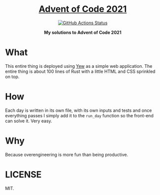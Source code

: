 <h1 align="center"><a href="https://aoc.eons.io/">Advent of Code 2021</a></h1>
<p align="center">
    <a href="https://github.com/sondr3/advent-2021/actions"><img alt="GitHub Actions Status" src="https://github.com/sondr3/advent-2021/workflows/pipeline/badge.svg" /></a>
</p>

<p align="center">
    <b>My solutions to Advent of Code 2021</b>
</p>

# What

This entire thing is deployed using [Yew](https://yew.rs/) as a simple web
application. The entire thing is about 100 lines of Rust with a little HTML
and CSS sprinkled on top.

# How

Each day is written in its own file, with its own inputs and tests and once
everything passes I simply add it to the `run_day` function so the front-end
can solve it. Very easy.

# Why

Because overengineering is more fun than being productive.

# LICENSE

MIT.
